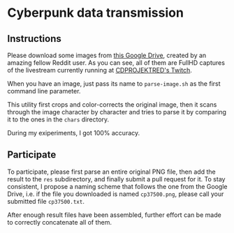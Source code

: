 # Cyberpunk data transmission

## Instructions
Please download some images from [this Google Drive](https://photos.google.com/share/AF1QipOg6ByRA_jkfgL8cmtKiF3L1tQ-oETifnt71Sc-xY80YKLUNJrFPXVXg-wzWDhFqQ?key=SWhVRXhMX1h0LWdmSkZxVmU4VFlQeFoxdjUybHFn),
created by an amazing fellow Reddit user. As you can see, all of them are FullHD captures of the livestream currently running at [CDPROJEKTRED's Twitch](https://www.twitch.tv/cdprojektred).

When you have an image, just pass its name to `parse-image.sh` as the first command line parameter.

This utility first crops and color-corrects the original image, then it scans through the image character by character and tries to parse it by comparing it to the ones in the `chars` directory.

During my exiperiments, I got 100% accuracy.

## Participate
To participate, please first parse an entire original PNG file, then add the result to the `res` subdirectory, and finally submit a pull request for it. To stay consistent, I propose a naming scheme
that follows the one from the Google Drive, i.e. if the file you downloaded is named `cp37500.png`, please call your submitted file `cp37500.txt`.

After enough result files have been assembled, further effort can be made to correctly concatenate all of them.
